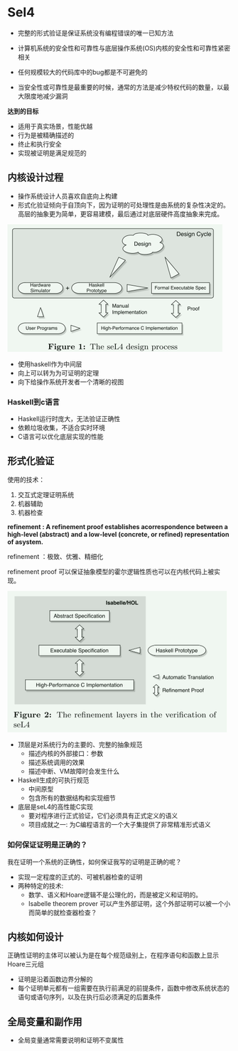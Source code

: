 # Sel4

- 完整的形式验证是保证系统没有编程错误的唯一已知方法

- 计算机系统的安全性和可靠性与底层操作系统(OS)内核的安全性和可靠性紧密相关
- 任何规模较大的代码库中的bug都是不可避免的
- 当安全性或可靠性是最重要的时候，通常的方法是减少特权代码的数量，以最大限度地减少漏洞



**达到的目标**

- 适用于真实场景，性能优越
- 行为是被精确描述的
- 终止和执行安全
- 实现被证明是满足规范的

## 内核设计过程

- 操作系统设计人员喜欢自底向上构建
- 形式化验证倾向于自顶向下，因为证明的可处理性是由系统的复杂性决定的。高层的抽象更为简单，更容易建模，最后通过对底层硬件高度抽象来完成。

<img src="assert/image-20230918225842293.png" alt="image-20230918225842293" style="zoom:50%;" />

- 使用haskell作为中间层
- 向上可以转为为可证明的定理
- 向下给操作系统开发者一个清晰的视图



### Haskell到c语言

- Haskell运行时庞大，无法验证正确性
- 依赖垃圾收集，不适合实时环境
- C语言可以优化底层实现的性能



## 形式化验证

使用的技术：

1. 交互式定理证明系统
2. 机器辅助
3. 机器检查

**refinement : A refinement proof establishes acorrespondence between a high-level (abstract) and a low-level (concrete, or refined) representation of asystem.**

refinement ：极致、优雅、精细化

refinement proof 可以保证抽象模型的霍尔逻辑性质也可以在内核代码上被实现。

<img src="assert/image-20230918232057976.png" alt="image-20230918232057976" style="zoom:50%;" />

- 顶层是对系统行为的主要的、完整的抽象规范
  - 描述内核的外部接口：参数
  - 描述系统调用的效果
  - 描述中断、VM故障时会发生什么
- Haskell生成的可执行规范
  - 中间原型
  - 包含所有的数据结构和实现细节
- 底层是seL4的高性能C实现
  - 要对程序进行正式验证，它们必须具有正式定义的语义
  - 项目成就之一: 为C编程语言的一个大子集提供了非常精准形式语义



### 如何保证证明是正确的？

我在证明一个系统的正确性，如何保证我写的证明是正确的呢？

- 实现一定程度的正式的、可被机器检查的证明
- 两种特定的技术:
  - 数学、语义和Hoare逻辑不是公理化的，而是被定义和证明的。
  - Isabelle theorem prover 可以产生外部证明，这个外部证明可以被一个小而简单的就检查器检查？

## 内核如何设计

正确性证明的主体可以被认为是在每个规范级别上，在程序语句和函数上显示Hoare三元组

- 证明是沿着函数边界分解的
- 每个证明单元都有一组需要在执行前满足的前提条件，函数中修改系统状态的语句或语句序列，以及在执行后必须满足的后置条件





## 全局变量和副作用

- 全局变量通常需要说明和证明不变属性
